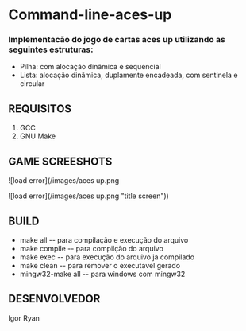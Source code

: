 # Command-line-aces-up

  ### Implementacão do jogo de cartas aces up utilizando as seguintes estruturas:

  * Pilha: com alocação dinâmica e sequencial
  * Lista: alocação dinâmica, duplamente encadeada, com sentinela e circular


## REQUISITOS
    
1. GCC
2. GNU Make


## GAME SCREESHOTS

![load error](/images/aces up.png

![load error](/images/aces up.png "title screen"))

## BUILD

* make all                      -- para compilação e execução do arquivo
* make compile                  -- para compilção do arquivo
* make exec                     -- para execução do arquivo ja compilado
* make clean                    -- para remover o executavel gerado
* mingw32-make all              -- para windows com mingw32

## DESENVOLVEDOR

Igor Ryan
